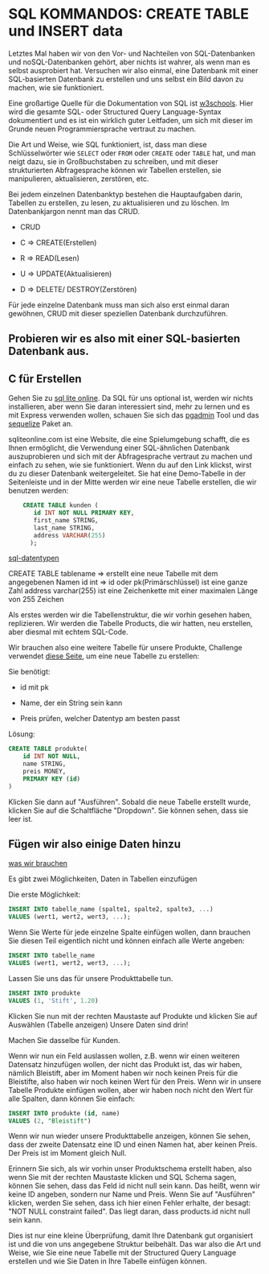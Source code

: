 # SQL KOMMANDOS: CREATE TABLE und INSERT data

Letztes Mal haben wir von den Vor- und Nachteilen von SQL-Datenbanken und noSQL-Datenbanken gehört, aber nichts ist wahrer, als wenn man es selbst ausprobiert hat. Versuchen wir also einmal, eine Datenbank mit einer SQL-basierten Datenbank zu erstellen und uns selbst ein Bild davon zu machen, wie sie funktioniert.

Eine großartige Quelle für die Dokumentation von SQL ist [w3schools](https://www.w3schools.com/sql/). Hier wird die gesamte SQL- oder Structured Query Language-Syntax dokumentiert und es ist ein wirklich guter Leitfaden, um sich mit dieser im Grunde neuen Programmiersprache vertraut zu machen. 

Die Art und Weise, wie SQL funktioniert, ist, dass man diese Schlüsselwörter wie ``SELECT`` oder ``FROM`` oder ``CREATE`` oder ``TABLE`` hat, und man neigt dazu, sie in Großbuchstaben zu schreiben, und mit dieser strukturierten Abfragesprache können wir Tabellen erstellen, sie manipulieren, aktualisieren, zerstören, etc.


Bei jedem einzelnen Datenbanktyp bestehen die Hauptaufgaben darin, Tabellen zu erstellen, zu lesen, zu aktualisieren und zu löschen. Im Datenbankjargon nennt man das CRUD.

 * CRUD

 * C => CREATE(Erstellen)

 * R => READ(Lesen)

 * U => UPDATE(Aktualisieren)

 * D => DELETE/ DESTROY(Zerstören)

Für jede einzelne Datenbank muss man sich also erst einmal daran gewöhnen, CRUD mit dieser speziellen Datenbank durchzuführen.


## Probieren wir es also mit einer SQL-basierten Datenbank aus.

## C für Erstellen

Gehen Sie zu [sql lite online](https://sqliteonline.com/). Da SQL für uns optional ist, werden wir nichts installieren, aber wenn Sie daran interessiert sind, mehr zu lernen und es mit Express verwenden wollen, schauen Sie sich das [pgadmin](https://www.pgadmin.org/download/) Tool und das [sequelize](https://sequelize.org/) Paket an.

sqliteonline.com ist eine Website, die eine Spielumgebung schafft, die es Ihnen ermöglicht, die Verwendung einer SQL-ähnlichen Datenbank auszuprobieren und sich mit der Abfragesprache vertraut zu machen und einfach zu sehen, wie sie funktioniert. Wenn du auf den Link klickst, wirst du zu dieser Datenbank weitergeleitet. Sie hat eine Demo-Tabelle in der Seitenleiste und in der Mitte werden wir eine neue Tabelle erstellen, die wir benutzen werden:

```SQL
    CREATE TABLE kunden (
       id INT NOT NULL PRIMARY KEY,
       first_name STRING,
       last_name STRING,
       address VARCHAR(255)
      );
```

[sql-datentypen](https://www.w3schools.com/sql/sql_datatypes.asp)

CREATE TABLE tablename => erstellt eine neue Tabelle mit dem angegebenen Namen
id int => id oder pk(Primärschlüssel) ist eine ganze Zahl
address varchar(255) ist eine Zeichenkette mit einer maximalen Länge von 255 Zeichen 


Als erstes werden wir die Tabellenstruktur, die wir vorhin gesehen haben, replizieren. Wir werden die Tabelle Products, die wir hatten, neu erstellen, aber diesmal mit echtem SQL-Code.

Wir brauchen also eine weitere Tabelle für unsere Produkte, Challenge verwendet [diese Seite](https://www.w3schools.com/sql/sql_create_table.asp), um eine neue Tabelle zu erstellen:

Sie benötigt:

 * id mit pk

 * Name, der ein String sein kann

 * Preis prüfen, welcher Datentyp am besten passt

Lösung:


```SQL
CREATE TABLE produkte(
	id INT NOT NULL,
  	name STRING,
  	preis MONEY,
  	PRIMARY KEY (id)
)
```

Klicken Sie dann auf "Ausführen". Sobald die neue Tabelle erstellt wurde, klicken Sie auf die Schaltfläche "Dropdown". Sie können sehen, dass sie leer ist.

## Fügen wir also einige Daten hinzu

[was wir brauchen](https://www.w3schools.com/sql/sql_insert.asp)

Es gibt zwei Möglichkeiten, Daten in Tabellen einzufügen

Die erste Möglichkeit:

```SQL
INSERT INTO tabelle_name (spalte1, spalte2, spalte3, ...)
VALUES (wert1, wert2, wert3, ...); 
```

Wenn Sie Werte für jede einzelne Spalte einfügen wollen, dann brauchen Sie diesen Teil eigentlich nicht und können einfach alle Werte angeben:

```SQL
INSERT INTO tabelle_name
VALUES (wert1, wert2, wert3, ...); 
```

Lassen Sie uns das für unsere Produkttabelle tun.

```SQL
INSERT INTO produkte
VALUES (1, 'Stift', 1.20)
```

Klicken Sie nun mit der rechten Maustaste auf Produkte und klicken Sie auf Auswählen (Tabelle anzeigen) Unsere Daten sind drin!

Machen Sie dasselbe für Kunden.


Wenn wir nun ein Feld auslassen wollen, z.B. wenn wir einen weiteren Datensatz hinzufügen wollen, der nicht das Produkt ist, das wir haben, nämlich Bleistift, aber im Moment haben wir noch keinen Preis für die Bleistifte, also haben wir noch keinen Wert für den Preis. Wenn wir in unsere Tabelle Produkte einfügen wollen, aber wir haben noch nicht den Wert für alle Spalten, dann können Sie einfach:

```SQL
INSERT INTO produkte (id, name)
VALUES (2, "Bleistift")
```

Wenn wir nun wieder unsere Produkttabelle anzeigen, können Sie sehen, dass der zweite Datensatz eine ID und einen Namen hat, aber keinen Preis. Der Preis ist im Moment gleich Null.


Erinnern Sie sich, als wir vorhin unser Produktschema erstellt haben, also wenn Sie mit der rechten Maustaste klicken und SQL Schema sagen, können Sie sehen, dass das Feld id nicht null sein kann. Das heißt, wenn wir keine ID angeben, sondern nur Name und Preis. Wenn Sie auf "Ausführen" klicken, werden Sie sehen, dass ich hier einen Fehler erhalte, der besagt: "NOT NULL constraint failed". Das liegt daran, dass products.id nicht null sein kann.

Dies ist nur eine kleine Überprüfung, damit Ihre Datenbank gut organisiert ist und die von uns angegebene Struktur beibehält. Das war also die Art und Weise, wie Sie eine neue Tabelle mit der Structured Query Language erstellen und wie Sie Daten in Ihre Tabelle einfügen können.